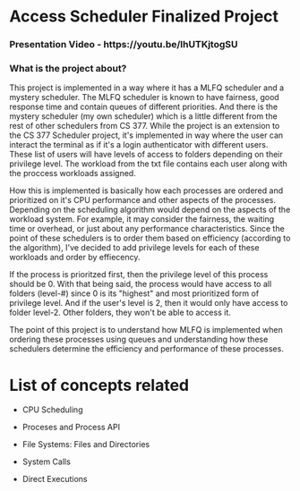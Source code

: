 # Access Scheduler Finalized Project

<h3> Presentation Video - https://youtu.be/lhUTKjtogSU </h1>


<h3>What is the project about?</h1>

This project is implemented in a way where it has a MLFQ scheduler and a mystery scheduler. The MLFQ scheduler is known to have fairness, good response time and contain queues of different priorities. And there is the mystery scheduler (my own scheduler) which is a little different from the rest of other schedulers from CS 377. While the project is an extension to the CS 377 Scheduler project, it's implemented in way where the user can interact the terminal as if it's a login authenticator with different users. These list of users will have levels of access to folders depending on their privilege level. The workload from the txt file contains each user along with the proccess workloads assigned. 

How this is implemented is basically how each processes are ordered and prioritized on it's CPU performance and other aspects of the processes. Depending on the scheduling algorithm would depend on the aspects of the workload system. For example, it may consider the fairness, the waiting time or overhead, or just about any performance characteristics. Since the point of these schedulers is to order them based on efficiency (according to the algorithm), I've decided to add privilege levels for each of these workloads and order by effiecency.

If the process is prioritzed first, then the privilege level of this process should be 0. With that being said, the process would have access to all folders (level-#) since 0 is its "highest" and most prioritized form of privilege level. And if the user's level is 2, then it would only have access to folder level-2. Other folders, they won't be able to access it.

The point of this project is to understand how MLFQ is implemented when ordering these processes using queues and understanding how these schedulers determine the efficiency and performance of these processes. 


# List of concepts related

- CPU Scheduling

- Proceses and Process API

- File Systems: Files and Directories

- System Calls

- Direct Executions





